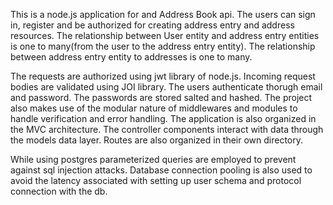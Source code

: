This is a node.js application for and Address Book api. The users can sign in, register and be authorized for creating address entry and address resources. The relationship between User entity and address entry entities is one to many(from the user to the address entry entity). The relationship between address entry entity to addresses is one to many.  

The requests are authorized using jwt library of node.js. Incoming request bodies are validated using JOI library. The users authenticate thorugh email and password. The passwords are stored salted and hashed. The project also makes use of the modular nature of middlewares and modules to handle verification and error handling.  The application is also organized in the MVC architecture. The controller components interact with data through the models data layer. Routes are also organized in their own directory. 

While using postgres parameterized queries are employed to prevent against sql injection attacks. Database connection pooling is also used to avoid the latency associated with setting up user schema and protocol connection with the db. 